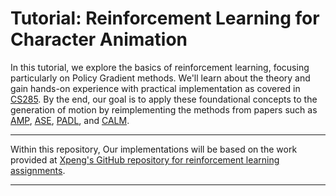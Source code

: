 # Tutorial: Reinforcement Learning for Character Animation
In this tutorial, we explore the basics of reinforcement learning, focusing particularly on Policy Gradient methods. We'll learn about the theory and gain hands-on experience with practical implementation as covered in [CS285](https://rail.eecs.berkeley.edu/deeprlcourse/). By the end, our goal is to apply these foundational concepts to the generation of motion by reimplementing the methods from papers such as [AMP](https://xbpeng.github.io/projects/AMP/index.html), [ASE](https://xbpeng.github.io/projects/ASE/index.html), [PADL](https://research.nvidia.com/labs/toronto-ai/PADL/), and [CALM](https://research.nvidia.com/labs/par/calm/).

---

Within this repository,  Our implementations will be based on the work provided at [Xpeng's GitHub repository for reinforcement learning assignments](https://github.com/xbpeng/rl_assignments).

---
